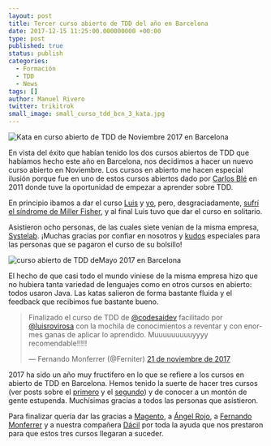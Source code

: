 ```yaml
---
layout: post
title: Tercer curso abierto de TDD del año en Barcelona
date: 2017-12-15 11:25:00.000000000 +00:00
type: post
published: true
status: publish
categories:
  - Formación
  - TDD
  - News
tags: []
author: Manuel Rivero
twitter: trikitrok
small_image: small_curso_tdd_bcn_3_kata.jpg 
---
```


<img src="/assets/curso_tdd_bcn_3_kata.jpg" alt="Kata en curso abierto de TDD de Noviembre 2017 en Barcelona"/>

En vista del éxito que habían tenido los dos cursos abiertos de TDD que habíamos hecho este año en Barcelona, nos decidimos a hacer un nuevo curso abierto en Noviembre. Los cursos en abierto me hacen especial ilusión porque fue en uno de estos cursos abiertos dado por [Carlos Blé](https://twitter.com/carlosble) en 2011 donde tuve la oportunidad de empezar a aprender sobre TDD.

En principio ibamos a dar el curso [Luis](https://twitter.com/luisrovirosa?lang=en) y [yo](https://twitter.com/trikitrok), pero, desgraciadamente, [sufrí el síndrome de Miller Fisher](http://garajeando.blogspot.com.es/2017/11/recovering.html), y al final Luis tuvo que dar el curso en solitario.

Asistieron ocho personas, de las cuales siete venían de la misma empresa, [Systelab](http://www.systelabsw.com/). ¡Muchas gracias por confiar en nosotros y [kudos](https://en.wikipedia.org/wiki/Kudos) especiales para las personas que se pagaron el curso de su bolsillo! 

<img src="/assets/curso_tdd_bcn_3_grupo.jpg" alt="curso abierto de TDD deMayo 2017 en Barcelona"/>

El hecho de que casi todo el mundo viniese de la misma empresa hizo que no hubiera tanta variedad de lenguajes como en otros cursos en abierto: todos usaron Java. Las katas salieron de forma bastante fluida y el feedback que recibimos fue bastante bueno.

<section class="twitter-embeds">
<div class="row">    
  <div class="col-md-offset-2 col-md-12 col-sm-12">
   <blockquote class="twitter-tweet" data-lang="es"><p lang="es" dir="ltr">Finalizado el curso de TDD de <a href="https://twitter.com/codesaidev?ref_src=twsrc%5Etfw">@codesaidev</a> facilitado por <a href="https://twitter.com/luisrovirosa?ref_src=twsrc%5Etfw">@luisrovirosa</a> con la mochila de conocimientos a reventar y con enormes ganas de aplicar lo aprendido. Muuuuuuuuuyyyy recomendable!!!!!</p>&mdash; Fernando Monferrer (@Ferniter) <a href="https://twitter.com/Ferniter/status/933029414333571072?ref_src=twsrc%5Etfw">21 de noviembre de 2017</a>
   </blockquote>
   <script async src="https://platform.twitter.com/widgets.js" charset="utf-8"></script>
  </div>
</div>
</section>

2017 ha sido un año muy fructifero en lo que se refiere a los cursos en abierto de TDD en Barcelona. Hemos tenido la suerte de hacer tres cursos (ver posts sobre el [primero](/2017/01/curso-abierto-tdd-en-bcn) y el [segundo](/2017/06/segundo-curso-abierto-bcn)) y de conocer a un montón de gente estupenda. Muchísimas gracias a todos las personas que asistieron.

Para finalizar quería dar las gracias a [Magento](https://twitter.com/magento), a [Ángel Rojo](https://twitter.com/rojoangel), a [Fernando Monferrer](https://twitter.com/Ferniter) y a nuestra compañera [Dácil](/2017/05/dacil-casanova-se-une-a-codesai) por toda la ayuda que nos prestaron para que estos tres cursos llegaran a suceder.
